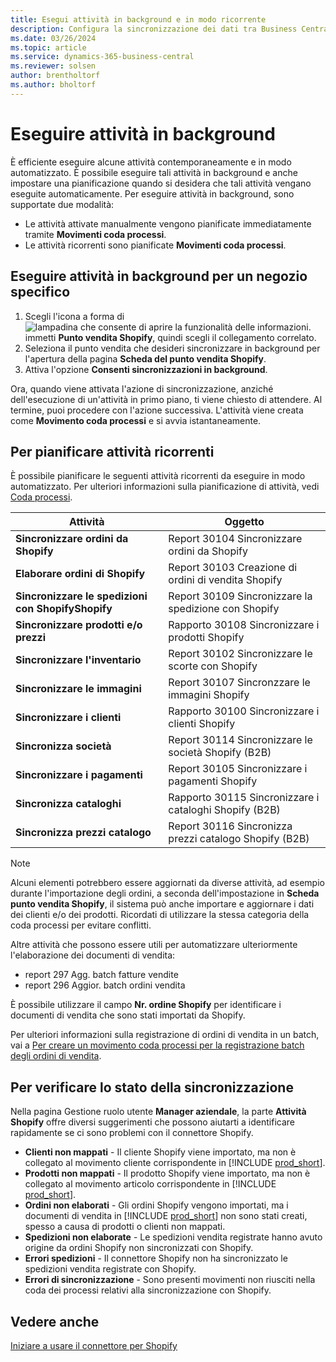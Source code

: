 ```yaml
---
title: Esegui attività in background e in modo ricorrente
description: Configura la sincronizzazione dei dati tra Business Central e Shopify in background.
ms.date: 03/26/2024
ms.topic: article
ms.service: dynamics-365-business-central
ms.reviewer: solsen
author: brentholtorf
ms.author: bholtorf
---
```


# <a name="run-tasks-in-the-background"></a>Eseguire attività in background

È efficiente eseguire alcune attività contemporaneamente e in modo automatizzato. È possibile eseguire tali attività in background e anche impostare una pianificazione quando si desidera che tali attività vengano eseguite automaticamente. Per eseguire attività in background, sono supportate due modalità:

- Le attività attivate manualmente vengono pianificate immediatamente tramite **Movimenti coda processi**.
- Le attività ricorrenti sono pianificate **Movimenti coda processi**.

## <a name="run-tasks-in-the-background-for-a-specific-shop"></a>Eseguire attività in background per un negozio specifico

1. Scegli l'icona a forma di ![lampadina che consente di aprire la funzionalità delle informazioni.](../media/ui-search/search_small.png "Informazioni sull'operazione che si desidera eseguire") immetti **Punto vendita Shopify**, quindi scegli il collegamento correlato.
2. Seleziona il punto vendita che desideri sincronizzare in background per l'apertura della pagina **Scheda del punto vendita Shopify**.
3. Attiva l'opzione **Consenti sincronizzazioni in background**.

Ora, quando viene attivata l'azione di sincronizzazione, anziché dell'esecuzione di un'attività in primo piano, ti viene chiesto di attendere. Al termine, puoi procedere con l'azione successiva. L'attività viene creata come **Movimento coda processi** e si avvia istantaneamente.

## <a name="to-schedule-recurring-tasks"></a>Per pianificare attività ricorrenti

È possibile pianificare le seguenti attività ricorrenti da eseguire in modo automatizzato. Per ulteriori informazioni sulla pianificazione di attività, vedi [Coda processi](../admin-job-queues-schedule-tasks.md).

|Attività|Oggetto|
|------|------------|
|**Sincronizzare ordini da Shopify**|Report 30104 Sincronizzare ordini da Shopify|
|**Elaborare ordini di Shopify**|Report 30103 Creazione di ordini di vendita Shopify|
|**Sincronizzare le spedizioni con ShopifyShopify**|Report 30109 Sincronizzare la spedizione con Shopify|
|**Sincronizzare prodotti e/o prezzi**|Rapporto 30108 Sincronizzare i prodotti Shopify|
|**Sincronizzare l'inventario**|Report 30102 Sincronizzare le scorte con Shopify|
|**Sincronizzare le immagini**|Report 30107 Sincronzzare le immagini Shopify|
|**Sincronizzare i clienti**|Rapporto 30100 Sincronizzare i clienti Shopify|
|**Sincronizza società**|Report 30114 Sincronizzare le società Shopify (B2B)|
|**Sincronizzare i pagamenti**|Report 30105 Sincronizzare i pagamenti Shopify|
|**Sincronizza cataloghi**|Rapporto 30115 Sincronizzare i cataloghi Shopify (B2B)|
|**Sincronizza prezzi catalogo**|Report 30116 Sincronizza prezzi catalogo Shopify (B2B)|

> [!NOTE]
> Alcuni elementi potrebbero essere aggiornati da diverse attività, ad esempio durante l'importazione degli ordini, a seconda dell'impostazione in **Scheda punto vendita Shopify**, il sistema può anche importare e aggiornare i dati dei clienti e/o dei prodotti. Ricordati di utilizzare la stessa categoria della coda processi per evitare conflitti.

Altre attività che possono essere utili per automatizzare ulteriormente l'elaborazione dei documenti di vendita:

- report 297 Agg. batch fatture vendite
- report 296 Aggior. batch ordini vendita

È possibile utilizzare il campo **Nr. ordine Shopify** per identificare i documenti di vendita che sono stati importati da Shopify.

Per ulteriori informazioni sulla registrazione di ordini di vendita in un batch, vai a [Per creare un movimento coda processi per la registrazione batch degli ordini di vendita](../ui-batch-posting.md#to-create-a-job-queue-entry-for-batch-posting-of-sales-orders).

## <a name="to-check-the-status-of-synchronization"></a>Per verificare lo stato della sincronizzazione

Nella pagina Gestione ruolo utente **Manager aziendale**, la parte **Attività Shopify** offre diversi suggerimenti che possono aiutarti a identificare rapidamente se ci sono problemi con il connettore Shopify.

- **Clienti non mappati** - Il cliente Shopify viene importato, ma non è collegato al movimento cliente corrispondente in [!INCLUDE [prod_short](../includes/prod_short.md)].
- **Prodotti non mappati** - Il prodotto Shopify viene importato, ma non è collegato al movimento articolo corrispondente in [!INCLUDE [prod_short](../includes/prod_short.md)].
- **Ordini non elaborati** - Gli ordini Shopify vengono importati, ma i documenti di vendita in [!INCLUDE [prod_short](../includes/prod_short.md)] non sono stati creati, spesso a causa di prodotti o clienti non mappati.
- **Spedizioni non elaborate** - Le spedizioni vendita registrate hanno avuto origine da ordini Shopify non sincronizzati con Shopify.
- **Errori spedizioni** - Il connettore Shopify non ha sincronizzato le spedizioni vendita registrate con Shopify.
- **Errori di sincronizzazione** - Sono presenti movimenti non riusciti nella coda dei processi relativi alla sincronizzazione con Shopify.

## <a name="see-also"></a>Vedere anche

[Iniziare a usare il connettore per Shopify](get-started.md)  
